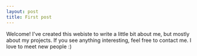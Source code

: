 ```yaml
---
layout: post
title: First post
---
```


Welcome! I've created this webiste to write a little bit about me, but mostly about my projects. If you see anything interesting, feel free to contact me. I love to meet new people :)
